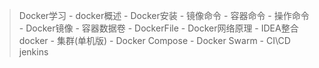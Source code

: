 > Docker学习
	- docker概述
	- Docker安装
	- 镜像命令
	- 容器命令
	- 操作命令
	- Docker镜像
	- 容器数据卷
	- DockerFile
	- Docker网络原理
	- IDEA整合docker
	- 集群(单机版)
	- Docker Compose 
	- Docker Swarm
	- CI\CD jenkins
	
